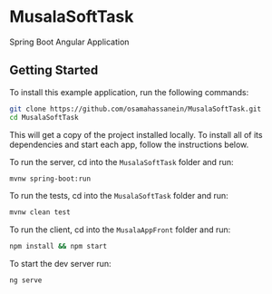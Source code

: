 # MusalaSoftTask
Spring Boot Angular Application

## Getting Started

To install this example application, run the following commands:

```bash
git clone https://github.com/osamahassanein/MusalaSoftTask.git
cd MusalaSoftTask
```

This will get a copy of the project installed locally. To install all of its dependencies and start each app, follow the instructions below.

To run the server, cd into the `MusalaSoftTask` folder and run:
 
```bash
mvnw spring-boot:run
```

To run the tests, cd into the `MusalaSoftTask` folder and run:
 
```bash
mvnw clean test
```

To run the client, cd into the `MusalaAppFront` folder and run:
 
```bash
npm install && npm start
```


To start the dev server run:
 
```bash
ng serve
```
